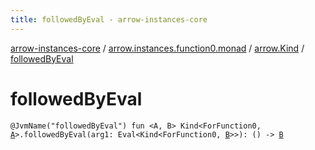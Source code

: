 ```yaml
---
title: followedByEval - arrow-instances-core
---
```


[arrow-instances-core](../../index.html) / [arrow.instances.function0.monad](../index.html) / [arrow.Kind](index.html) / [followedByEval](./followed-by-eval.html)

# followedByEval

`@JvmName("followedByEval") fun <A, B> Kind<ForFunction0, `[`A`](followed-by-eval.html#A)`>.followedByEval(arg1: Eval<Kind<ForFunction0, `[`B`](followed-by-eval.html#B)`>>): () -> `[`B`](followed-by-eval.html#B)